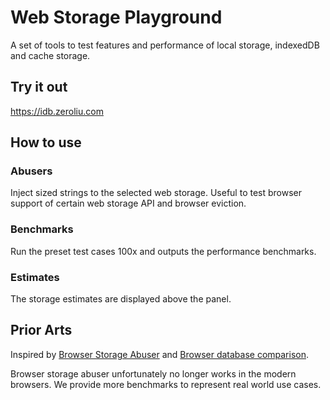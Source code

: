 # Web Storage Playground

A set of tools to test features and performance of local storage, indexedDB and cache storage.

## Try it out

<https://idb.zeroliu.com>

## How to use

### Abusers

Inject sized strings to the selected web storage. Useful to test browser support of certain web storage API and browser eviction.

### Benchmarks

Run the preset test cases 100x and outputs the performance benchmarks.

### Estimates

The storage estimates are displayed above the panel.

## Prior Arts

Inspired by [Browser Storage Abuser](https://demo.agektmr.com/storage/) and [Browser database comparison](http://nolanlawson.github.io/database-comparison/).

Browser storage abuser unfortunately no longer works in the modern browsers. We provide more benchmarks to represent real world use cases.
